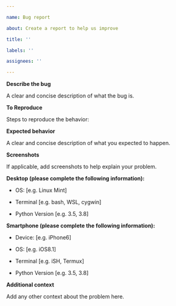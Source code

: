 ```yaml
---

name: Bug report

about: Create a report to help us improve

title: ''

labels: ''

assignees: ''

---
```


**Describe the bug**

A clear and concise description of what the bug is.

**To Reproduce**

Steps to reproduce the behavior:

**Expected behavior**

A clear and concise description of what you expected to happen.

**Screenshots**

If applicable, add screenshots to help explain your problem.

**Desktop (please complete the following information):**

 - OS: [e.g. Linux Mint]

 - Terminal [e.g. bash, WSL, cygwin]

 - Python Version [e.g. 3.5, 3.8]

**Smartphone (please complete the following information):**

 - Device: [e.g. iPhone6]

 - OS: [e.g. iOS8.1]

 - Terminal [e.g. iSH, Termux]

 - Python Version [e.g. 3.5, 3.8]

**Additional context**

Add any other context about the problem here.
